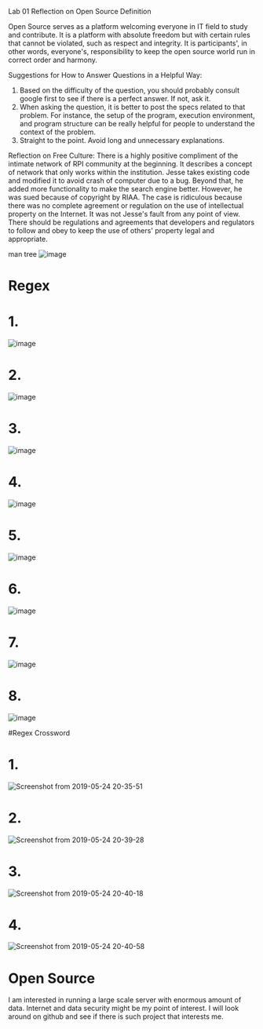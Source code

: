 Lab 01
Reflection on Open Source Definition

Open Source serves as a platform welcoming everyone in IT field to study and contribute. It is a platform with absolute freedom but with certain rules that cannot be violated, such as respect and integrity. It is participants', in other words, everyone's, responsibility to keep the open source world run in correct order and harmony.

Suggestions for How to Answer Questions in a Helpful Way:
1. Based on the difficulty of the question, you should probably consult google first to see if there is a perfect answer. If not, ask it.
2. When asking the question, it is better to post the specs related to that problem. For instance, the setup of the program, execution environment, and program structure can be really helpful for people to understand the context of the problem. 
3. Straight to the point. Avoid long and unnecessary explanations. 

Reflection on Free Culture:
There is a highly positive compliment of the intimate network of RPI community at the beginning. It describes a concept of network that only works within the institution. Jesse takes existing code and modified it to avoid crash of computer due to a bug. Beyond that, he added more functionality to make the search engine better. However, he was sued because of copyright by RIAA. The case is ridiculous because there was no complete agreement or regulation on the use of intellectual property on the Internet. It was not Jesse's fault from any point of view. There should be regulations and agreements that developers and regulators to follow and obey to keep the use of others' property legal and appropriate. 

man tree
![image](https://user-images.githubusercontent.com/40375246/58339232-1f8a0f80-7e17-11e9-985c-7e3044ef05e7.png)
# Regex
# 1.
![image](https://user-images.githubusercontent.com/40375246/58341711-d937af00-7e1c-11e9-98b3-7c779bcba5d4.png)
# 2.
![image](https://user-images.githubusercontent.com/40375246/58341966-7d215a80-7e1d-11e9-821c-f246e92a4ebd.png)
# 3.
![image](https://user-images.githubusercontent.com/40375246/58344588-1f444100-7e24-11e9-97fb-bee83d274f0e.png)
# 4.
![image](https://user-images.githubusercontent.com/40375246/58344698-6af6ea80-7e24-11e9-9b06-9a736bcc8045.png)
# 5.
![image](https://user-images.githubusercontent.com/40375246/58344888-f1133100-7e24-11e9-8cb3-5ce42bdd6988.png)
# 6.
![image](https://user-images.githubusercontent.com/40375246/58344919-06885b00-7e25-11e9-8775-4c98b5e881a9.png)
# 7.
![image](https://user-images.githubusercontent.com/40375246/58345318-0fc5f780-7e26-11e9-9404-76da334a5c3a.png)
# 8.
![image](https://user-images.githubusercontent.com/40375246/58345453-66333600-7e26-11e9-9974-fd90ddee7fcf.png)


#Regex Crossword
# 1.
![Screenshot from 2019-05-24 20-35-51](https://user-images.githubusercontent.com/40375246/58362286-95b46380-7e63-11e9-99f5-1ac9edc8cf33.png)
# 2.
![Screenshot from 2019-05-24 20-39-28](https://user-images.githubusercontent.com/40375246/58362351-13786f00-7e64-11e9-88d1-f5e72f696373.png)
# 3.
![Screenshot from 2019-05-24 20-40-18](https://user-images.githubusercontent.com/40375246/58362365-2e4ae380-7e64-11e9-8b16-07d74c3cf8b8.png)
# 4.
![Screenshot from 2019-05-24 20-40-58](https://user-images.githubusercontent.com/40375246/58362376-44f13a80-7e64-11e9-8a0b-04e3b3175e59.png)

# Open Source

I am interested in running a large scale server with enormous amount of data. Internet and data security might be my point of interest. I will look around on github and see if there is such project that interests me. 
